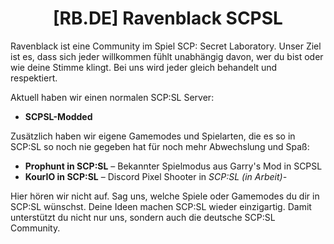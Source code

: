 <p align="center">
</p>
<h1 align="center">[RB.DE] Ravenblack SCPSL</h1>

Ravenblack ist eine Community im Spiel SCP: Secret Laboratory.
Unser Ziel ist es, dass sich jeder willkommen fühlt unabhängig davon, wer du bist oder wie deine Stimme klingt.
Bei uns wird jeder gleich behandelt und respektiert.

Aktuell haben wir einen normalen SCP:SL Server:

- **SCPSL-Modded**

Zusätzlich haben wir eigene Gamemodes und Spielarten, die es so in SCP:SL so noch nie gegeben hat für noch mehr Abwechslung und Spaß:

- **Prophunt in SCP:SL** – Bekannter Spielmodus aus Garry's Mod in SCPSL
- **KourIO in SCP:SL** – Discord Pixel Shooter in *SCP:SL* *(in Arbeit)-*

Hier hören wir nicht auf.
Sag uns, welche Spiele oder Gamemodes du dir in SCP:SL wünschst. Deine Ideen machen SCP:SL wieder einzigartig. Damit unterstützt du nicht nur uns, sondern auch die deutsche SCP:SL Community.
